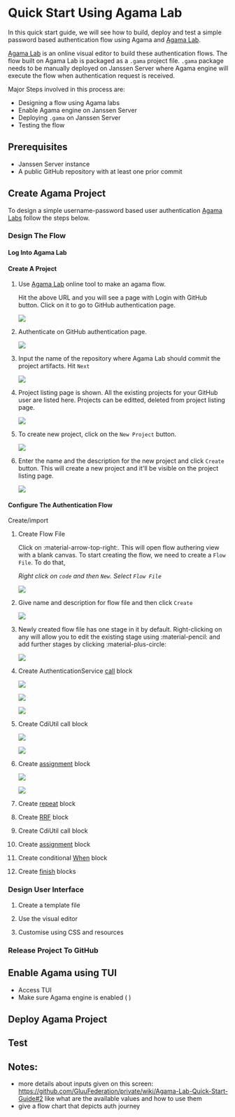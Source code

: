# Quick Start Using Agama Lab

In this quick start guide, we will see how to build, deploy and test a simple password based authentication flow using
Agama and [Agama Lab](https://cloud.gluu.org/agama-lab). 

[Agama Lab](https://cloud.gluu.org/agama-lab) is an online visual editor to build these authentication flows. The flow
built on Agama Lab is packaged as a `.gama` project file. `.gama` package needs to be manually deployed on 
Janssen Server where Agama engine will execute the flow when authentication request is received.

Major Steps involved in this process are:
- Designing a flow using Agama labs
- Enable Agama engine on Janssen Server
- Deploying `.gama` on Janssen Server
- Testing the flow

## Prerequisites

- Janssen Server instance
- A public GitHub repository with at least one prior commit

## Create Agama Project

To design a simple username-password based user authentication [Agama Labs](https://cloud.gluu.org/agama-lab/) follow 
the steps below.

### Design The Flow

#### Log Into Agama Lab

#### Create A Project

1. Use [Agama Lab](https://cloud.gluu.org/agama-lab) online tool to make an agama flow.

    Hit the above URL and you will see a page with Login with GitHub button. Click on it to go to GitHub authentication page.

    ![](../../../assets/agama-lab-login.png)

2. Authenticate on GitHub authentication page.

    ![](../../../assets/agama-lab-GH-login.png)

3. Input the name of the repository where Agama Lab should commit the project artifacts. Hit `Next`

    ![](../../../assets/agama-lab-add-gh-repo.png)

4. Project listing page is shown. All the existing projects for your GitHub user are listed here. Projects can be editted, deleted
from project listing page.

    ![](../../../assets/agama-lab-project-page.png)

5. To create new project, click on the `New Project` button.

    ![](../../../assets/agama-lab-new-proj.png)

6. Enter the name and the description for the new project and click `Create` button.
    This will create a new project and it'll be visible on the project listing page.

    ![](../../../assets/agama-lab-project-listing.png)


#### Configure The Authentication Flow

Create/import

1. Create Flow File

    Click on :material-arrow-top-right:. 
    This will open flow authering view with a blank canvas. To start creating the flow, we need to create a `Flow File`. To
    do that, 
    
    _Right click on `code` and then `New`. Select `Flow File`_
    
    ![](../../../assets/agama-lab-new-flow.png)

2. Give name and description for flow file and then click `Create`

    ![](../../../assets/agama-lab-new-flow-name.png)

3. Newly created flow file has one stage in it by default. Right-clicking on any will allow you to edit the existing 
stage using :material-pencil: and add further stages by clicking :material-plus-circle:

    ![](../../../assets/agama-lab-flow-passwd-1.png)

4. Create AuthenticationService [call]() block

   ![](../../../assets/agama-lab-flow-passwd-create-call.png)

   ![](../../../assets/agama-lab-flow-passwd-new-call.png)

   ![](../../../assets/agama-lab-flow-passwd-edit-call.png)

3. Create CdiUtil call block

   ![](../../../assets/agama-lab-flow-passwd-create-cdiutil.png)
   
   ![](../../../assets/agama-lab-flow-passwd-edit-cdiutil.png)

4. Create [assignment]() block

   ![](../../../assets/agama-lab-flow-passwd-create-assignment.png)

   ![](../../../assets/agama-lab-flow-passwd-edit-assignment.png)

5. Create [repeat]() block

6. Create [RRF]() block

7. Create CdiUtil call block

8. Create [assignment]() block

9. Create conditional [When]() block

10. Create [finish]() blocks


### Design User Interface

1. Create a template file

2. Use the visual editor

3. Customise using CSS and resources

### Release Project To GitHub

## Enable Agama using TUI

- Access TUI
- Make sure Agama engine is enabled ( )

## Deploy Agama Project

## Test


## Notes:

- more details about inputs given on this screen: https://github.com/GluuFederation/private/wiki/Agama-Lab-Quick-Start-Guide#2
  like what are the available values and how to use them
- give a flow chart that depicts auth journey